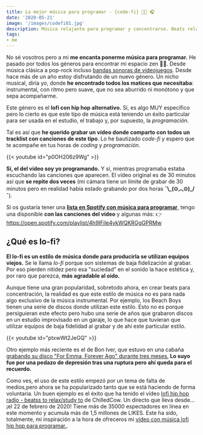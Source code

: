 ```yaml
---
title: La mejor música para programar - {code-fi} 👨‍💻 🎧
date: '2020-05-21'
image: '/images/codefi01.jpg'
description: Música relajante para programar y concentrarse. Beats relajantes, chill con hip hop alternativo y lofi 🎵.
tags:
- me
---
```


No sé vosotros pero a mi **me encanta ponerme música para programar.** He pasado por todos los géneros para encontrar mi espacio zen 👨‍💻. Desde música clásica a pop-rock incluso [bandas sonoras de vídeojuegos](https://open.spotify.com/playlist/1K9Lxa1YSDaNgjxb3vkIGT). Desde hace más de un año estoy disfrutando de un nuevo género. Un nicho musical, diría yo, donde **he encontrado todos los matices que necesitaba**: instrumental, con ritmo pero suave, que no sea aburrido ni monótono y que sepa acompañarme.

Este género es el **lofi con hip hop alternativo.** Sí, es algo MUY específico pero lo cierto es que este tipo de música está teniendo un éxito particular para ser usada en el estudio, el trabajo y, por supuesto, la *programación*.

Tal es así que **he querido grabar un vídeo donde comparto con todos un tracklist con canciones de este tipo**. Lo he bautizado *code-fi* y espero que te acompañe en tus horas de *coding* y *programación*.

{{< youtube id="p0OH206z9Wg" >}}

**Sí, el del vídeo soy yo programando.** Y sí, mientras programaba estaba escuchando las canciones que aparecen. El vídeo original es de 30 minutos así que **se repite dos veces** (mi cámara tiene un límite de grabar de 30 minutos pero en realidad había estado grabando por dos horas **¯\\\_(⊙︿⊙)_/¯**).

Si os gustaría tener una [**lista en Spotify con música para programar**](https://open.spotify.com/playlist/4h9IFile4ykWQKRGgGPRMw), tengo una disponible **con las canciones del vídeo** y algunas más:
👉 https://open.spotify.com/playlist/4h9IFile4ykWQKRGgGPRMw

## ¿Qué es lo-fi?

**El lo-fi es un estilo de música donde para producirla se utilizan equipos viejos.** Se le llama *lo-fi* porque son sistemas de baja fidelización al grabar. Por eso pierden nitidez pero esa "suciedad" en el sonido la hace estética y, por raro que parezca, **más agradable al oido.**

Aunque tiene una gran popularidad, sobretodo ahora, en crear beats para concentración, la realidad es que este estilo de música no es para nada algo exclusivo de la música instrumental. Por ejemplo, los Beach Boys tienen una serie de discos donde utilizan este estilo. Esto no es porque persiguieran este efecto pero hubo una serie de años que grabaron discos en un estudio improvisado en un garaje, lo que hace que tuvieran que utilizar equipos de baja fidelidad al grabar y de ahí este particular estilo.

{{< youtube id="ptxwWt2JeGQ" >}}

Otro ejemplo más reciente es el de Bon Iver, que estuvo en una cabaña [grabando su disco "For Emma, Forever Ago" durante tres meses.](https://www.youtube.com/watch?v=LuQrLsTUcN0&list=PLbXs0eMAyRFuZ4DrqzdMfLsJZk-K7ZySC) **Lo suyo fue por una pedazo de depresión tras una ruptura pero ahí queda para el recuerdo.**

Como ves, el uso de este estilo empezó por un tema de falta de medios,pero ahora se ha popularizado tanto que se está haciendo de forma voluntaria. Un buen ejemplo es el éxito que ha tenido el vídeo [lofi hip hop radio - beatss to relax/study to](https://www.youtube.com/watch?v=5qap5aO4i9A) de ChilledCow. Un directo que lleva desde... ¡el 22 de febrero de 2020! Tiene más de 35000 espectadores en línea en este momento y acumula más de 1,5 millones de LIKES. Este ha sido, totalmente, mi inspiración a la hora de ofreceros mi [vídeo con música lofi hip hop para programar.](https://www.youtube.com/watch?v=p0OH206z9Wg).